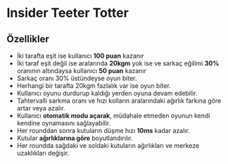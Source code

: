 # Insider Teeter Totter

## Özellikler
- İki tarafta eşit ise kullanıcı **100 puan** kazanır
- İki taraf eşit değil ise aralarında **20kgm** yok ise ve sarkaç eğilimi **30%** oranının altındaysa kullanıcı **50 puan** kazanır
- Sarkaç oranı 30% üstündeyse oyun biter.
- Herhangi bir tarafta 20kgm fazlalık var ise oyun biter.
- Kullanıcı oyunu durdurup kaldığı yerden oyuna devam edebilir.
- Tahtervalli sarkma oranı ve hızı kolların aralarındaki ağırlık farkına göre artar veya azalır.
- Kullanıcı **otomatik modu açarak**, müdahale etmeden oyunun kendi kendine oynamasını sağlayabilir.
- Her rounddan sonra kutuların düşme hızı **10ms** kadar azalır.
- Kutular **ağırlıklarına göre** boyutlandırılır.
- Her roundda sağdaki ve soldaki kutuların ağırlıkları ve merkeze uzaklıkları değişir.
